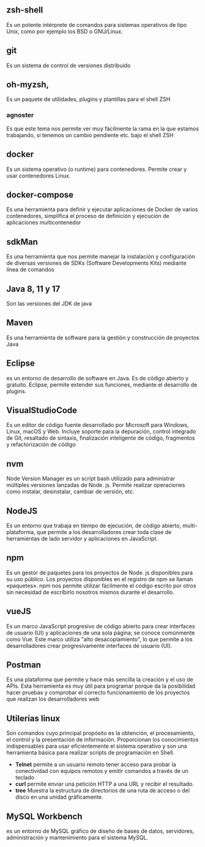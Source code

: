 ## zsh-shell
Es un potente intérprete de comandos para sistemas operativos de tipo Unix, como por ejemplo los BSD o GNU/Linux.
## git
Es un sistema de control de versiones distribuido
## oh-myzsh, 
Es un paquete de utilidades, plugins y plantillas para el shell ZSH
### agnoster
Es que este tema nos permite ver muy fácilmente la rama en la que estamos trabajando, si tenemos un cambio pendiente etc. bajo el shell ZSH
## docker
Es un sistema operativo (o runtime) para contenedores. Permite crear y usar contenedores Linux.
## docker-compose
Es una herramienta para definir y ejecutar aplicaciones de Docker de varios contenedores, simplifica el proceso de definición y ejecución de aplicaciones multicontenedor
## sdkMan
Es una herramienta que nos permite manejar la instalación y configuración de diversas versiones de SDKs (Software Developments Kits) mediante línea de comandos
## Java 8, 11 y 17
Son las versiones del JDK de java
## Maven
Es una herramienta de software para la gestión y construcción de proyectos Java
## Eclipse
es un entorno de desarrollo de software en Java. Es de código abierto y gratuito. Eclipse, permite extender sus funciones, mediante el desarrollo de plugins. 
## VisualStudioCode
Es un editor de código fuente desarrollado por Microsoft para Windows, Linux, macOS y Web. Incluye soporte para la depuración, control integrado de Git, resaltado de sintaxis, finalización inteligente de código, fragmentos y refactorización de código
## nvm
Node Version Manager es un script bash utilizado para administrar múltiples versiones lanzadas de Node. js. Permite realizar operaciones como instalar, desinstalar, cambiar de versión, etc.
## NodeJS
Es un entorno que trabaja en tiempo de ejecución, de código abierto, multi-plataforma, que permite a los desarrolladores crear toda clase de herramientas de lado servidor y aplicaciones en JavaScript.
## npm
Es un gestor de paquetes para los proyectos de Node. js disponibles para su uso público. Los proyectos disponibles en el registro de npm se llaman «paquetes». npm nos permite utilizar fácilmente el código escrito por otros sin necesidad de escribirlo nosotros mismos durante el desarrollo.
## vueJS
Es un marco JavaScript progresivo de código abierto para crear interfaces de usuario (UI) y aplicaciones de una sola página; se conoce comúnmente como Vue. Este marco utiliza "alto desacoplamiento", lo que permite a los desarrolladores crear progresivamente interfaces de usuario (UI).
## Postman
Es una plataforma que permite y hace más sencilla la creación y el uso de APIs. Esta herramienta es muy útil para programar porque da la posibilidad hacer pruebas y comprobar el correcto funcionamiento de los proyectos que realizan los desarrolladores web
## Utilerías linux 
Son comandos cuyo principal propósito es la obtención, el procesamiento, el control y la presentación de información. Proporcionan los conocimientos indispensables para usar eficientemente el sistema operativo y son una herramienta básica para realizar scripts de programación en Shell.
- **Telnet**
permite a un usuario remoto tener acceso para probar la conectividad con equipos remotos y emitir comandos a través de un teclado
- **curl**
 permite enviar una petición HTTP a una URL y recibir el resultado. 
- **tree**
Muestra la estructura de directorios de una ruta de acceso o del disco en una unidad gráficamente.
## MySQL Workbench
es un entorno de MySQL gráfico de diseño de bases de datos, servidores, administración y mantenimiento para el sistema MySQL. 
